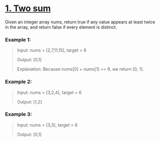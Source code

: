 # [1. Two sum](https://leetcode.com/problems/two-sum/)

Given an integer array nums, return true if any value appears at least twice in the array, and return false if every element is distinct.

### Example 1:

> Input: nums = [2,7,11,15], target = 9
> 
> Output: [0,1]
> 
> Explanation: Because nums[0] + nums[1] == 9, we return [0, 1].

### Example 2:

> Input: nums = [3,2,4], target = 6
> 
> Output: [1,2]

### Example 3:

> Input: nums = [3,3], target = 6
>
>Output: [0,1]